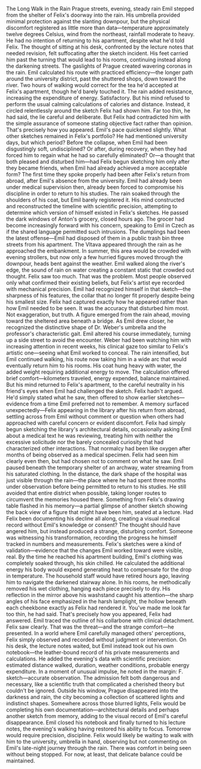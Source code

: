 The Long Walk in the Rain
Prague streets, evening, steady rain
Emil stepped from the shelter of Felix's doorway into the rain. His umbrella provided minimal protection against the slanting downpour, but the physical discomfort registered as little more than data—temperature approximately twelve degrees Celsius, wind from the northeast, rainfall moderate to heavy.
He had no intention of returning to his apartment, despite what he'd told Felix. The thought of sitting at his desk, confronted by the lecture notes that needed revision, felt suffocating after the sketch incident. His feet carried him past the turning that would lead to his rooms, continuing instead along the darkening streets.
The gaslights of Prague created wavering coronas in the rain. Emil calculated his route with practiced efficiency—the longer path around the university district, past the shuttered shops, down toward the river. Two hours of walking would correct for the tea he'd accepted at Felix's apartment, though he'd barely touched it. The rain added resistance, increasing the expenditure of energy. Satisfactory.
But his mind refused to perform the usual calming calculations of calories and distance. Instead, it circled relentlessly around the sketch Felix had shown him.
Far too thin, he had said, the lie careful and deliberate. But Felix had contradicted him with the simple assurance of someone stating objective fact rather than opinion. That's precisely how you appeared.
Emil's pace quickened slightly. What other sketches remained in Felix's portfolio? He had mentioned university days, but which period? Before the collapse, when Emil had been disgustingly soft, undisciplined? Or after, during recovery, when they had forced him to regain what he had so carefully eliminated?
Or—a thought that both pleased and disturbed him—had Felix begun sketching him only after they became friends, when Emil had already achieved a more acceptable form? The first time they spoke properly had been after Felix's return from abroad, after Emil's absence from the university. Emil had already been under medical supervision then, already been forced to compromise his discipline in order to return to his studies.
The rain soaked through the shoulders of his coat, but Emil barely registered it. His mind constructed and reconstructed the timeline with scientific precision, attempting to determine which version of himself existed in Felix's sketches.
He passed the dark windows of Anton's grocery, closed hours ago. The grocer had become increasingly forward with his concern, speaking to Emil in Czech as if the shared language permitted such intrusions. The dumplings had been the latest offense—Emil had disposed of them in a public trash bin three streets from his apartment.
The Vltava appeared through the rain as he approached the embankment. In summer, this area would be crowded with evening strollers, but now only a few hurried figures moved through the downpour, heads bent against the weather. Emil walked along the river's edge, the sound of rain on water creating a constant static that crowded out thought.
Felix saw too much. That was the problem. Most people observed only what confirmed their existing beliefs, but Felix's artist eye recorded with mechanical precision. Emil had recognized himself in that sketch—the sharpness of his features, the collar that no longer fit properly despite being his smallest size. Felix had captured exactly how he appeared rather than how Emil needed to be seen.
It was the accuracy that disturbed him most. Not exaggeration, but truth.
A figure emerged from the rain ahead, moving toward the sheltered area beneath a bridge. As Emil drew closer, he recognized the distinctive shape of Dr. Weber's umbrella and the professor's characteristic gait. Emil altered his course immediately, turning up a side street to avoid the encounter. Weber had been watching him with increasing attention in recent weeks, his clinical gaze too similar to Felix's artistic one—seeing what Emil worked to conceal.
The rain intensified, but Emil continued walking, his route now taking him in a wide arc that would eventually return him to his rooms. His coat hung heavy with water, the added weight requiring additional energy to move. The calculation offered brief comfort—kilometers traveled, energy expended, balance maintained.
But his mind returned to Felix's apartment, to the careful neutrality in his friend's eyes when Emil had challenged the sketch. Felix hadn't argued. He'd simply stated what he saw, then offered to show earlier sketches—evidence from a time Emil preferred not to remember.
A memory surfaced unexpectedly—Felix appearing in the library after his return from abroad, settling across from Emil without comment or question when others had approached with careful concern or evident discomfort. Felix had simply begun sketching the library's architectural details, occasionally asking Emil about a medical text he was reviewing, treating him with neither the excessive solicitude nor the barely concealed curiosity that had characterized other interactions.
That normalcy had been like oxygen after months of being observed as a medical specimen. Felix had seen him clearly even then, but had chosen not to comment on what he saw.
Emil paused beneath the temporary shelter of an archway, water streaming from his saturated clothing. In the distance, the dark shape of the hospital was just visible through the rain—the place where he had spent three months under observation before being permitted to return to his studies. He still avoided that entire district when possible, taking longer routes to circumvent the memories housed there.
Something from Felix's drawing table flashed in his memory—a partial glimpse of another sketch showing the back view of a figure that might have been him, seated at a lecture. Had Felix been documenting his decline all along, creating a visual medical record without Emil's knowledge or consent?
The thought should have angered him, but instead produced a strange, disturbing comfort. Someone was witnessing his transformation, recording the progress he himself tracked in numbers and measurements. Felix's sketches were a kind of validation—evidence that the changes Emil worked toward were visible, real.
By the time he reached his apartment building, Emil's clothing was completely soaked through, his skin chilled. He calculated the additional energy his body would expend generating heat to compensate for the drop in temperature. The household staff would have retired hours ago, leaving him to navigate the darkened stairway alone.
In his rooms, he methodically removed his wet clothing, hanging each piece precisely to dry. His reflection in the mirror above his washstand caught his attention—the sharp angles of his face emphasized in the harsh lamplight, the hollow beneath each cheekbone exactly as Felix had rendered it.
You've made me look far too thin, he had said.
That's precisely how you appeared, Felix had answered.
Emil traced the outline of his collarbone with clinical detachment. Felix saw clearly. That was the threat—and the strange comfort—he presented. In a world where Emil carefully managed others' perceptions, Felix simply observed and recorded without judgment or intervention.
On his desk, the lecture notes waited, but Emil instead took out his own notebook—the leather-bound record of his private measurements and calculations. He added the evening's data with scientific precision: estimated distance walked, duration, weather conditions, probable energy expenditure.
In a moment of unusual impulse, he noted in the margin: F. sketch—accurate observation. The admission felt both dangerous and necessary, like a scientific truth that complicated a cherished theory but couldn't be ignored.
Outside his window, Prague disappeared into the darkness and rain, the city becoming a collection of scattered lights and indistinct shapes. Somewhere across those blurred lights, Felix would be completing his own documentation—architectural details and perhaps another sketch from memory, adding to the visual record of Emil's careful disappearance.
Emil closed his notebook and finally turned to his lecture notes, the evening's walking having restored his ability to focus. Tomorrow would require precision, discipline. Felix would likely be waiting to walk with him to the university, umbrella in hand, observing but not commenting on Emil's late-night journey through the rain.
There was comfort in being seen without being stopped. For now, at least, that delicate balance could be maintained.